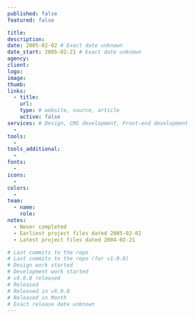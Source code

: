 ```yaml
---
published: false
featured: false

title:
description:
date: 2005-02-02 # Exact date unknown
date_start: 2005-02-21 # Exact date unknown
agency:
client:
logo:
image:
thumb:
links:
  - title:
    url:
    type: # website, source, article
    active: false
services: # Design, CMS development, Front-end development
  -
tools:
  -
tools_additional:
  -
fonts:
  -
icons:
  -
colors:
  -
team:
  - name:
    role:
notes:
  - Never completed
  - Earliest project files dated 2005-02-02
  - Latest project files dated 2004-02-21

# Last commits to the repo
# Last commits to the repo (for v1.0.0)
# Design work started
# Development work started
# vX.0.0 released
# Released
# Released in vX.0.0
# Released in Month
# Exact release date unknown
---
```


